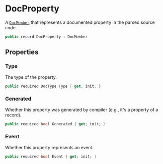 # DocProperty
A [`DocMember`](./DocMember.md) that represents a documented property in the parsed source code.

```cs
public record DocProperty : DocMember
```

## Properties
### Type
The type of the property.

```cs
public required DocType Type { get; init; }
```

### Generated
Whether this property was generated by compiler (e.g., it's a property of a record).

```cs
public required bool Generated { get; init; }
```

### Event
Whether this property represents an event.

```cs
public required bool Event { get; init; }
```

